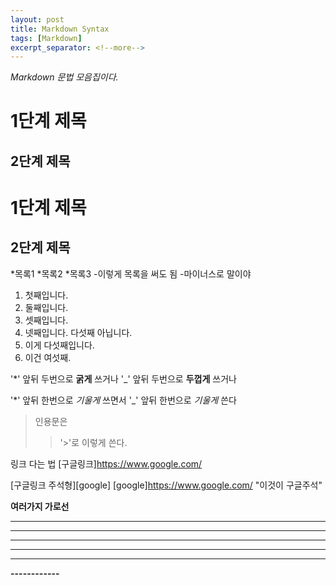```yaml
---
layout: post
title: Markdown Syntax
tags: [Markdown]
excerpt_separator: <!--more-->
---
```


*Markdown 문법 모음집이다.*

<!--more-->

# 1단계 제목
## 2단계 제목

1단계 제목
=======
2단계 제목
-------

*목록1
*목록2
*목록3
-이렇게 목록을 써도 됨
-마이너스로 말이야

1. 첫째입니다.
2. 둘째입니다.
3. 셋째입니다.
5. 넷째입니다. 다섯째 아닙니다.
6. 이게 다섯째입니다.
4. 이건 여섯째.

'*' 앞뒤 두번으로 **굵게** 쓰거나 '_' 앞뒤 두번으로 __두껍게__ 쓰거나

'*' 앞뒤 한번으로 *기울게* 쓰면서 '_' 앞뒤 한번으로 _기울게_ 쓴다

>인용문은
>>'>'로 이렇게 쓴다.

링크 다는 법
[구글링크]https://www.google.com/

[구글링크 주석형][google]
[google]https://www.google.com/ "이것이 구글주석"

**여러가지 가로선**
* * *
***
*****
- - -
------------
**------------**
